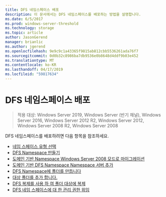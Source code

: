 ```yaml
---
title: DFS 네임스페이스 배포
description: 이 문서에서는 DFS 네임스페이스를 배포하는 방법을 설명합니다.
ms.date: 6/5/2017
ms.prod: windows-server-threshold
ms.technology: storage
ms.topic: article
author: JasonGerend
manager: brianlic
ms.author: jgerend
ms.openlocfilehash: 9e9c9c1a43365f9815ab812cbb5536261ada76f7
ms.sourcegitcommit: 0d0b32c8986ba7db9536e0b8648d4ddf9b03e452
ms.translationtype: MT
ms.contentlocale: ko-KR
ms.lasthandoff: 04/17/2019
ms.locfileid: "59817634"
---
```

# <a name="deploying-dfs-namespaces"></a>DFS 네임스페이스 배포

> 적용 대상: Windows Server 2019, Windows Server (반기 채널), Windows Server 2016, Windows Server 2012 R2, Windows Server 2012, Windows Server 2008 R2, Windows Server 2008

DFS 네임스페이스를 배포하려면 다음 항목을 참조하세요.

-   [네임 스페이스 유형 선택](choose-a-namespace-type.md)
-   [DFS Namespace 만들기](create-a-dfs-namespace.md)
-   [도메인 기반 Namespace Windows Server 2008 모드로 마이그레이션](migrate-a-domain-based-namespace-to-windows-server-2008-mode.md)
-   [도메인 기반 DFS Namespace Namespace 서버 추가](add-namespace-servers-to-a-domain-based-dfs-namespace.md)
-   [DFS Namespace에 폴더를 만듭니다](create-a-folder-in-a-dfs-namespace.md)
-   [대상 폴더를 추가 합니다.](add-folder-targets.md)
-   [DFS 복제를 사용 하 여 폴더 대상에 복제](replicate-folder-targets-using-dfs-replication.md)
-   [DFS 네임 스페이스에 대 한 관리 권한 위임](delegate-management-permissions-for-dfs-namespaces.md)
